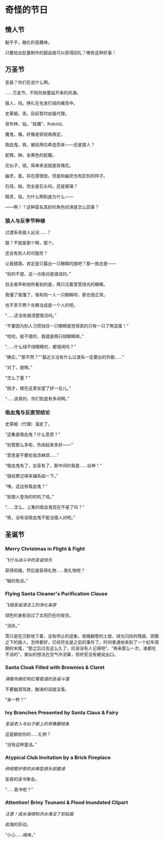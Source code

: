 # 奇怪的节日

## 情人节

黏乎乎，融化的恶趣味。

只要给出批量制作的甜品就可以获得回礼？哪有这种好事！

## 万圣节

变装？你们在说什么啊。

……万圣节。不知何故蔓延开来的风潮。

狼人，钨。挣扎在毛发打结的痛苦中。

史莱姆，汞。目前暂时由猫代理。

哥布林，钴。“妖魔”，Kobold。

魔鬼，镍。好像是铜视角限定。

吸血鬼，铁。被前两位牵连而来——还是猎人？

蛇精，砷。金黄色的蛇瞳。

花仙子，铑。简单来说就是玫瑰花。

幽灵，氪。存在感很低，但是和幽灵也有区别的样子。

石怪，硅。完全是石头吗，还是玻璃？

精灵，铥。为什么啊到底为什么——

——啊！？这种莫名其妙的角色扮演是怎么回事？

### 狼人与反季节种植

过渡系有狼人出没……？

狼？不就是那个啊，那个。

还会有别人的可能性？

让我猜猜，肯定是只露出一只眼睛的狼吧？那一族总是——

<span class="c106">“别的不提，这一点绝对是错误的。”</span>

目击者声称他所看到的是，两只泛着莹莹绿光的眼睛。

我懂了我懂了，铬和钨一人一只眼睛呗，那也很正常。

也不至于两个左眼当成是一个人的吧。

<span class="c042">“……还没有搞清楚情况吗。”</span>

<span class="c024">“不要因为别人习惯挡住一只眼睛就觉得真的只有一只了啊混蛋！”</span>

<span class="c026">“哈哈，挺不错的，我就是两只绿眼睛嘛。”</span>

<span class="c074">“……什么绿不绿眼睛的，都很闲吗？”</span>

<span class="c042">“确实。”</span><span class="c024">“那不然？”</span><span class="c026">“最近又没有什么过渡系一定要出的外勤……”</span>

<span class="c042">“对了，狼啊。”</span>

<span class="c074">“怎么了墨？”</span>

<span class="c042">“刚才，银在这里张望了好一会儿。”</span>

<span class="c074">“……说真的，你们到底有多闲啊。”</span>

### 吸血鬼与反直觉结论

史莱姆（代理）溜走了。

<span class="c080">“这集是吸血鬼？什么意思？”</span>

<span class="c048">“别管那么多啦，热闹起来多好——”</span>

<span class="c030">“意思是不要给我添麻烦……”</span>

<span class="c048">“吸血鬼有了，女巫有了，那中间的我是……谷神！”</span>

<span class="c058">“版权费记得来镧系结一下。”</span>

<span class="c028">“咦，这边有吸血鬼？”</span>

<span class="c027">“到猎人登场的时机了哇。”</span>

<span class="c030">“……怎么，上集的吸血鬼现在不是了吗？”</span>

<span class="c026">“咳，没有说吸血鬼不能当猎人对吧。”</span>

## 圣诞节

### Merry Christmas in <span class="c009">F</span>light & <span class="c009">F</span>ight

*飞行与战斗中的圣诞快乐*

获得祝福，然后是获得礼物……我礼物呢？

<span class="c009">“输的免谈。”</span>

### <span class="c009">F</span>lying Santa <span class="c017">Cl</span>eaner's Purification <span class="c017">Cl</span>ause

*飞翔圣诞清洁工的净化条款*

绿色的身影划过了太阳仍在的夜空。

<span class="c017">“消杀。”</span>

雪只是在沉默地下着，没有停止的迹象。夜晚翻卷的土层、绿光闪烁的残痕、阴翳之下的狼人，怎样都好，已经完全是之前的事件了。时间普通地来到了一个纪年周期的末尾，“那之后过去这么久了，应该没有人记得吧”、“再来那么一次，谁都吃不消的”，类似的想法在空气中流窜，但终究没有被说出口。

### Santa <span class="c017">Cl</span>oak <span class="c009">F</span>illed with <span class="c035">Br</span>ownies & <span class="c017">Cl</span>aret

*满载布朗尼和红葡萄酒的圣诞斗篷*

不要酗酒驾驶，酗溴的话就没事。

<span class="c035">“来一杯？”</span>

### <span class="c053">I</span>vy <span class="c035">Br</span>anches Presented by Santa <span class="c017">Cl</span>aus & <span class="c009">F</span>airy

*圣诞老人与仙子献上的常春藤枝条*

这是献给你的……礼物？

<span class="c053">“没有这种童话。”</span>

### <span class="c085">At</span>ypical <span class="c017">Cl</span>ub <span class="c053">I</span>nvitation  by a <span class="c035">Br</span>ick <span class="c009">F</span>ireplace

*砖砌壁炉旁的非典型俱乐部邀请*

圣夜的读书聚会。

<span class="c085">“……我书呢？”</span>

### <span class="c085">At</span>tention! <span class="c035">Br</span>iny <span class="c117">Ts</span>unami & <span class="c009">F</span>lood <span class="c053">I</span>nundated <span class="c017">Cl</span>ipart

*注意！咸水海啸和洪水淹没了剪贴画*

卤海的异动。

<span class="c117">“小心……咸味。”</span>
